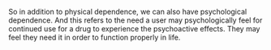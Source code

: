 So in addition to physical dependence, we can also have psychological
dependence. And this refers to the need a user may psychologically feel for
continued use for a drug to experience the psychoactive effects. They may feel
they need it in order to function properly in life.
